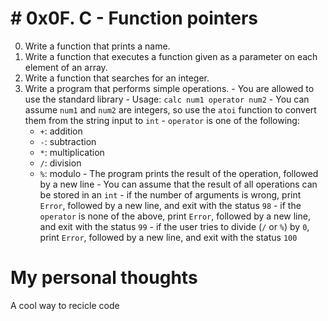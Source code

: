 # # 0x0F. C - Function pointers
 0. Write a function that prints a name.
 1. Write a function that executes a function given as a parameter on each element of an array.
 2. Write a function that searches for an integer.
 3. Write a program that performs simple operations. - You are allowed to use the standard library - Usage: `calc num1 operator num2` - You can assume `num1` and 
`num2` are integers, so use the `atoi` function to convert them from the string input to `int` - `operator` is one of the following:
    - `+`: addition
    - `-`: subtraction
    - `*`: multiplication
    - `/`: division
    - `%`: modulo - The program prints the result of the operation, followed by a new line - You can assume that the result of all operations can be stored in an 
`int` - if the number of arguments is wrong, print `Error`, followed by a new line, and exit with the status `98` - if the `operator` is none of the above, print 
`Error`, followed by a new line, and exit with the status `99` - if the user tries to divide (`/` or `%`) by `0`, print `Error`, followed by a new line, and exit 
with the status `100`
# My personal thoughts
A cool way to recicle code
